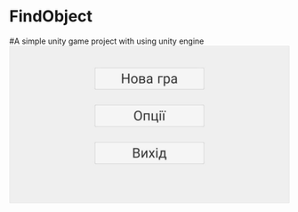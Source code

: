 # FindObject
#A simple unity game project with using unity engine
![Image alt](https://github.com/andrigel/FindObject/raw/screens/menu.jpg)
